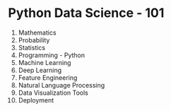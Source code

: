 # Python Data Science - 101

1) Mathematics
2) Probability
3) Statistics
4) Programming - Python
5) Machine Learning
6) Deep Learning
7) Feature Engineering
8) Natural Language Processing
9) Data Visualization Tools
10) Deployment





